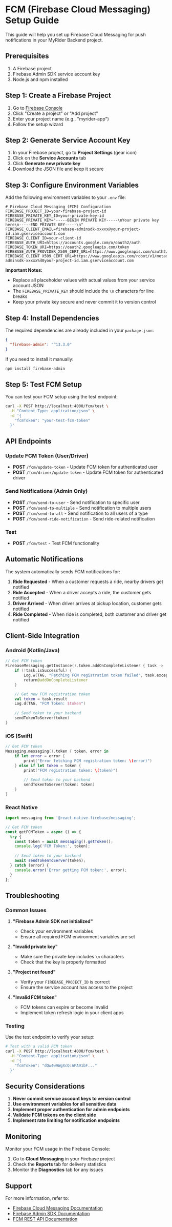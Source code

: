 # FCM (Firebase Cloud Messaging) Setup Guide

This guide will help you set up Firebase Cloud Messaging for push notifications in your MyRider Backend project.

## Prerequisites

1. A Firebase project
2. Firebase Admin SDK service account key
3. Node.js and npm installed

## Step 1: Create a Firebase Project

1. Go to [Firebase Console](https://console.firebase.google.com/)
2. Click "Create a project" or "Add project"
3. Enter your project name (e.g., "myrider-app")
4. Follow the setup wizard

## Step 2: Generate Service Account Key

1. In your Firebase project, go to **Project Settings** (gear icon)
2. Click on the **Service Accounts** tab
3. Click **Generate new private key**
4. Download the JSON file and keep it secure

## Step 3: Configure Environment Variables

Add the following environment variables to your `.env` file:

```env
# Firebase Cloud Messaging (FCM) Configuration
FIREBASE_PROJECT_ID=your-firebase-project-id
FIREBASE_PRIVATE_KEY_ID=your-private-key-id
FIREBASE_PRIVATE_KEY="-----BEGIN PRIVATE KEY-----\nYour private key here\n-----END PRIVATE KEY-----\n"
FIREBASE_CLIENT_EMAIL=firebase-adminsdk-xxxxx@your-project-id.iam.gserviceaccount.com
FIREBASE_CLIENT_ID=your-client-id
FIREBASE_AUTH_URI=https://accounts.google.com/o/oauth2/auth
FIREBASE_TOKEN_URI=https://oauth2.googleapis.com/token
FIREBASE_AUTH_PROVIDER_X509_CERT_URL=https://www.googleapis.com/oauth2/v1/certs
FIREBASE_CLIENT_X509_CERT_URL=https://www.googleapis.com/robot/v1/metadata/x509/firebase-adminsdk-xxxxx%40your-project-id.iam.gserviceaccount.com
```

**Important Notes:**
- Replace all placeholder values with actual values from your service account JSON
- The `FIREBASE_PRIVATE_KEY` should include the `\n` characters for line breaks
- Keep your private key secure and never commit it to version control

## Step 4: Install Dependencies

The required dependencies are already included in your `package.json`:

```json
{
  "firebase-admin": "^13.3.0"
}
```

If you need to install it manually:

```bash
npm install firebase-admin
```

## Step 5: Test FCM Setup

You can test your FCM setup using the test endpoint:

```bash
curl -X POST http://localhost:4000/fcm/test \
  -H "Content-Type: application/json" \
  -d '{
    "fcmToken": "your-test-fcm-token"
  }'
```

## API Endpoints

### Update FCM Token (User/Driver)
- **POST** `/fcm/update-token` - Update FCM token for authenticated user
- **POST** `/fcm/driver/update-token` - Update FCM token for authenticated driver

### Send Notifications (Admin Only)
- **POST** `/fcm/send-to-user` - Send notification to specific user
- **POST** `/fcm/send-to-multiple` - Send notification to multiple users
- **POST** `/fcm/send-to-all` - Send notification to all users of a type
- **POST** `/fcm/send-ride-notification` - Send ride-related notification

### Test
- **POST** `/fcm/test` - Test FCM functionality

## Automatic Notifications

The system automatically sends FCM notifications for:

1. **Ride Requested** - When a customer requests a ride, nearby drivers get notified
2. **Ride Accepted** - When a driver accepts a ride, the customer gets notified
3. **Driver Arrived** - When driver arrives at pickup location, customer gets notified
4. **Ride Completed** - When ride is completed, both customer and driver get notified

## Client-Side Integration

### Android (Kotlin/Java)

```kotlin
// Get FCM token
FirebaseMessaging.getInstance().token.addOnCompleteListener { task ->
    if (!task.isSuccessful) {
        Log.w(TAG, "Fetching FCM registration token failed", task.exception)
        return@addOnCompleteListener
    }

    // Get new FCM registration token
    val token = task.result
    Log.d(TAG, "FCM Token: $token")
    
    // Send token to your backend
    sendTokenToServer(token)
}
```

### iOS (Swift)

```swift
// Get FCM token
Messaging.messaging().token { token, error in
    if let error = error {
        print("Error fetching FCM registration token: \(error)")
    } else if let token = token {
        print("FCM registration token: \(token)")
        
        // Send token to your backend
        sendTokenToServer(token: token)
    }
}
```

### React Native

```javascript
import messaging from '@react-native-firebase/messaging';

// Get FCM token
const getFCMToken = async () => {
  try {
    const token = await messaging().getToken();
    console.log('FCM Token:', token);
    
    // Send token to your backend
    await sendTokenToServer(token);
  } catch (error) {
    console.error('Error getting FCM token:', error);
  }
};
```

## Troubleshooting

### Common Issues

1. **"Firebase Admin SDK not initialized"**
   - Check your environment variables
   - Ensure all required FCM environment variables are set

2. **"Invalid private key"**
   - Make sure the private key includes `\n` characters
   - Check that the key is properly formatted

3. **"Project not found"**
   - Verify your `FIREBASE_PROJECT_ID` is correct
   - Ensure the service account has access to the project

4. **"Invalid FCM token"**
   - FCM tokens can expire or become invalid
   - Implement token refresh logic in your client apps

### Testing

Use the test endpoint to verify your setup:

```bash
# Test with a valid FCM token
curl -X POST http://localhost:4000/fcm/test \
  -H "Content-Type: application/json" \
  -d '{
    "fcmToken": "dQw4w9WgXcQ:APA91bF..."
  }'
```

## Security Considerations

1. **Never commit service account keys to version control**
2. **Use environment variables for all sensitive data**
3. **Implement proper authentication for admin endpoints**
4. **Validate FCM tokens on the client side**
5. **Implement rate limiting for notification endpoints**

## Monitoring

Monitor your FCM usage in the Firebase Console:
1. Go to **Cloud Messaging** in your Firebase project
2. Check the **Reports** tab for delivery statistics
3. Monitor the **Diagnostics** tab for any issues

## Support

For more information, refer to:
- [Firebase Cloud Messaging Documentation](https://firebase.google.com/docs/cloud-messaging)
- [Firebase Admin SDK Documentation](https://firebase.google.com/docs/admin/setup)
- [FCM REST API Documentation](https://firebase.google.com/docs/cloud-messaging/http-server-ref)

